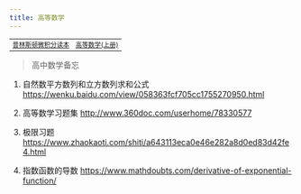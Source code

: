 ```yaml
---
title: 高等数学
---
```


<table width="1033" style="font-size: 0.8em;">
	<tbody>
		<tr>
			<td>
				<a href="https://weread.qq.com/web/reader/80832570718ff64f8085a5fkaab325601eaab3238922e53" target="_blank">普林斯顿微积分读本</a>
			</td>
			<td>
				<a href="https://weread.qq.com/web/reader/f783265071eaca4bf7877c5k16732dc0161679091c5aeb1" target="_blank">高等数学(上册)</a>
			</td>
		</tr>
	</tbody>
</table>




> 高中数学备忘

1. 自然数平方数列和立方数列求和公式
https://wenku.baidu.com/view/058363fcf705cc1755270950.html

2. 高等数学习题集
http://www.360doc.com/userhome/78330577

3. 极限习题
https://www.zhaokaoti.com/shiti/a643113eca0e46e282a8d0ed83d42fe4.html

4. 指数函数的导数
https://www.mathdoubts.com/derivative-of-exponential-function/